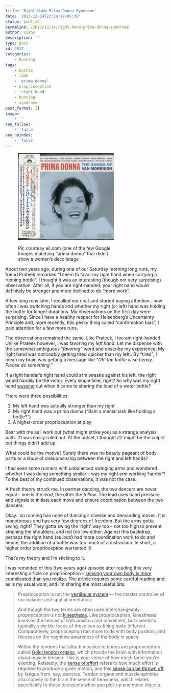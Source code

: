 ```yaml
---
title: 'Right Hand Prima Donna Syndrome'
date: '2013-12-14T22:24:12+05:30'
status: publish
permalink: /2013/12/14/right-hand-prima-donna-syndrome
author: vishy
description: ''
type: post
id: 2817
categories: 
    - Running
tags:
    - bottle
    - limb
    - 'prima donna'
    - proprioception
    - 'right hand'
    - Running
    - syndrome
post_format: []
image:
    - ''
seo_follow:
    - 'false'
seo_noindex:
    - 'false'
---
```

<figure aria-describedby="caption-attachment-2825" class="wp-caption alignleft" id="attachment_2825" style="width: 300px">

[![Pic courtesy eil.com (hard working finding this pic as 99% of "prima donna" images could be mistaken for decolletage](../../../../uploads/2013/12/Primadonna_eil_com_Van+Morrison+-+No+Prima+Donna+-+The+Songs+Of+Van+Morrison+-+CD+ALBUM-542819.jpg)](http://www.ulaar.com/wp-content/uploads/2013/12/Primadonna_eil_com_Van+Morrison+-+No+Prima+Donna+-+The+Songs+Of+Van+Morrison+-+CD+ALBUM-542819.jpg)<figcaption class="wp-caption-text" id="caption-attachment-2825">Pic courtesy eil.com (one of the few Google Images matching “prima donna” that didn’t show a woman’s decolletage</figcaption></figure>

About two years ago, during one of our Saturday morning long runs, my friend Prateek remarked “I seem to favor my right hand when carrying a running bottle”. I thought it was an interesting (though not very surprising) observation. After all, if you are right-handed, your right hand would definitely be stronger and more inclined to do “more work”.

A few long runs later, I recalled our chat and started paying attention.. how often I was switching hands and whether my right (or left) hand was holding the bottle for longer durations. My observations on the first day were surprising. Since I have a healthy respect for Heisenberg’s Uncertainty Principle and, more recently, this pesky thing called “confirmation bias”, I paid attention for a few more runs.

The observations remained the same. Like Prateek, I too am right-handed. Unlike Prateek however, I was favoring my *left hand*. Let me dispense with the somewhat ambiguous “*favoring”* word and describe my experience. My right hand was *noticeably* getting tired quicker than my left.. By “tired”, I mean my brain was getting a message like *“Oh! the bottle is so heavy. Please do something.”*

If a right hander’s right hand could arm wrestle against his left, the right would handily be the victor. Every single time, right? So why was my right hand [wussing](http://www.thefreedictionary.com/wusses) out when it came to sharing the load of a water bottle?

There were three possibilities.

1. My left hand was actually stronger than my right
2. My right hand was a prima donna (“Bah! a menial task like holding a bottle?”)
3. A higher-order proprioception at play

Bear with me as I work out (what might strike you) as a strange analysis path. #1 was easily ruled out. At the outset, I thought #2 might be the culprit but things didn’t add up.

What could be the motive? Surely there was no beauty pageant of body parts or a show of oneupmanship between the right and left hands?

I had seen some runners with unbalanced swinging arms and wondered whether I was doing something similar – was my right arm working ‘harder’? To the best of my continued observations, it was not the case.

A fresh theory struck me. In partner dancing, the two dancers are never equal – one is the *lead*, the other the *follow*. The lead uses hand pressure and signals to initiate each move and ensure coordination between the two dancers.

Okay.. so running has none of dancing’s diverse and demanding moves. It is monotonous and has very few degrees of freedom. But the arms gotta swing, right? They gotta swing the ‘right’ way too – not too high to prevent straining the shoulders, and not too low either. Against this backdrop, perhaps the right hand (as *lead*) had more coordination work to do and hence, the addition of a bottle was too much of a distraction. In short, a higher order proprioception warranted it!

That’s my theory and I’m sticking to it.

I was reminded of this (two years ago) episode after reading this very interesting article on proprioception – [sensing your own body is more complicated than you realize](http://io9.com/sensing-your-own-body-is-more-complicated-than-you-real-1473461740). The article requires some careful reading and, as is my usual wont, and I’m sharing the most useful bits.

> Proprioception is not the [vestibular system](http://www.sciencedirect.com/science/article/pii/S0960982205008377) — the master controller of our balance and spatial orientation.
> 
> And though the two terms are often used interchangeably, proprioception is not [kinesthesia](http://jp.physoc.org/content/587/17/4139.full). Like proprioception, kinesthesia involves the senses of limb position and movement, but scientists typically view the focus of these two as being quite different. Comparatively, proprioception has more to do with body position, and focuses on the cognitive awareness of the body in space.
> 
> Within the tendons that attach muscles to bones are proprioceptors called [Golgi tendon organs](http://www.ncbi.nlm.nih.gov/pubmed/1626033), which provide the brain with information about muscle tension. This is your sense of how much force you’re exerting. Relatedly, the [sense of effort](http://www.ncbi.nlm.nih.gov/pmc/articles/PMC1464181/) refers to how much effort is required to produce a given motion, and this [sense can be thrown off](http://www.ncbi.nlm.nih.gov/pubmed/20584757) by fatigue from, say, exercise. Tendon organs and muscle spindles also convey to the brain the sense of heaviness, which relates specifically to those occasions when you pick up and move objects.